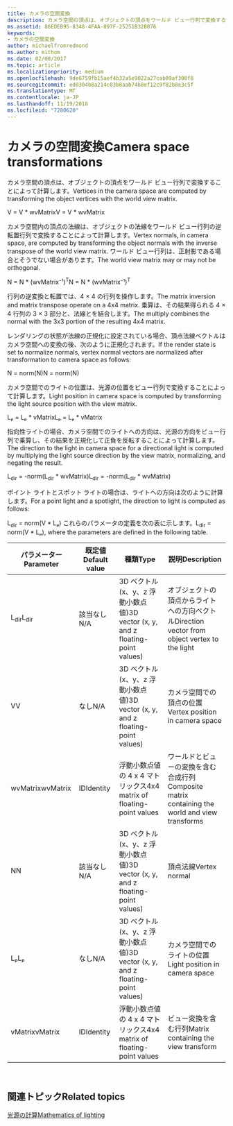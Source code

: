 ```yaml
---
title: カメラの空間変換
description: カメラ空間の頂点は、オブジェクトの頂点をワールド ビュー行列で変換することによって計算します。
ms.assetid: 86EDEB95-8348-4FAA-897F-25251B32B076
keywords:
- カメラの空間変換
author: michaelfromredmond
ms.author: mithom
ms.date: 02/08/2017
ms.topic: article
ms.localizationpriority: medium
ms.openlocfilehash: 9de6759fb15aef4b32a5e9022a27cab09af300f8
ms.sourcegitcommit: ed0304b8a214c03b8aab74b8ef12c9f82b8e3c5f
ms.translationtype: MT
ms.contentlocale: ja-JP
ms.lasthandoff: 11/19/2018
ms.locfileid: "7280620"
---
```

# <a name="camera-space-transformations"></a><span data-ttu-id="cfc0a-104">カメラの空間変換</span><span class="sxs-lookup"><span data-stu-id="cfc0a-104">Camera space transformations</span></span>


<span data-ttu-id="cfc0a-105">カメラ空間の頂点は、オブジェクトの頂点をワールド ビュー行列で変換することによって計算します。</span><span class="sxs-lookup"><span data-stu-id="cfc0a-105">Vertices in the camera space are computed by transforming the object vertices with the world view matrix.</span></span>

<span data-ttu-id="cfc0a-106">V = V \* wvMatrix</span><span class="sxs-lookup"><span data-stu-id="cfc0a-106">V = V \* wvMatrix</span></span>

<span data-ttu-id="cfc0a-107">カメラ空間内の頂点の法線は、オブジェクトの法線をワールド ビュー行列の逆転置行列で変換することによって計算します。</span><span class="sxs-lookup"><span data-stu-id="cfc0a-107">Vertex normals, in camera space, are computed by transforming the object normals with the inverse transpose of the world view matrix.</span></span> <span data-ttu-id="cfc0a-108">ワールド ビュー行列は、正射影である場合とそうでない場合があります。</span><span class="sxs-lookup"><span data-stu-id="cfc0a-108">The world view matrix may or may not be orthogonal.</span></span>

<span data-ttu-id="cfc0a-109">N = N \* (wvMatrix⁻¹)<sup>T</sup></span><span class="sxs-lookup"><span data-stu-id="cfc0a-109">N = N \* (wvMatrix⁻¹)<sup>T</sup></span></span>

<span data-ttu-id="cfc0a-110">行列の逆変換と転置では、4 × 4 の行列を操作します。</span><span class="sxs-lookup"><span data-stu-id="cfc0a-110">The matrix inversion and matrix transpose operate on a 4x4 matrix.</span></span> <span data-ttu-id="cfc0a-111">乗算は、その結果得られる 4 × 4 行列の 3 × 3 部分と、法線とを結合します。</span><span class="sxs-lookup"><span data-stu-id="cfc0a-111">The multiply combines the normal with the 3x3 portion of the resulting 4x4 matrix.</span></span>

<span data-ttu-id="cfc0a-112">レンダリングの状態が法線の正規化に設定されている場合、頂点法線ベクトルはカメラ空間への変換の後、次のように正規化されます。</span><span class="sxs-lookup"><span data-stu-id="cfc0a-112">If the render state is set to normalize normals, vertex normal vectors are normalized after transformation to camera space as follows:</span></span>

<span data-ttu-id="cfc0a-113">N = norm(N)</span><span class="sxs-lookup"><span data-stu-id="cfc0a-113">N = norm(N)</span></span>

<span data-ttu-id="cfc0a-114">カメラ空間でのライトの位置は、光源の位置をビュー行列で変換することによって計算します。</span><span class="sxs-lookup"><span data-stu-id="cfc0a-114">Light position in camera space is computed by transforming the light source position with the view matrix.</span></span>

<span data-ttu-id="cfc0a-115">Lₚ = Lₚ \* vMatrix</span><span class="sxs-lookup"><span data-stu-id="cfc0a-115">Lₚ = Lₚ \* vMatrix</span></span>

<span data-ttu-id="cfc0a-116">指向性ライトの場合、カメラ空間でのライトへの方向は、光源の方向をビュー行列で乗算し、その結果を正規化して正負を反転することによって計算します。</span><span class="sxs-lookup"><span data-stu-id="cfc0a-116">The direction to the light in camera space for a directional light is computed by multiplying the light source direction by the view matrix, normalizing, and negating the result.</span></span>

<span data-ttu-id="cfc0a-117">L<sub>dir</sub> = -norm(L<sub>dir</sub> \* wvMatrix)</span><span class="sxs-lookup"><span data-stu-id="cfc0a-117">L<sub>dir</sub> = -norm(L<sub>dir</sub> \* wvMatrix)</span></span>

<span data-ttu-id="cfc0a-118">ポイント ライトとスポット ライトの場合は、ライトへの方向は次のように計算します。</span><span class="sxs-lookup"><span data-stu-id="cfc0a-118">For a point light and a spotlight, the direction to light is computed as follows:</span></span>

<span data-ttu-id="cfc0a-119">L<sub>dir</sub> = norm(V \* Lₚ) これらのパラメータの定義を次の表に示します。</span><span class="sxs-lookup"><span data-stu-id="cfc0a-119">L<sub>dir</sub> = norm(V \* Lₚ), where the parameters are defined in the following table.</span></span>

| <span data-ttu-id="cfc0a-120">パラメーター</span><span class="sxs-lookup"><span data-stu-id="cfc0a-120">Parameter</span></span>       | <span data-ttu-id="cfc0a-121">既定値</span><span class="sxs-lookup"><span data-stu-id="cfc0a-121">Default value</span></span> | <span data-ttu-id="cfc0a-122">種類</span><span class="sxs-lookup"><span data-stu-id="cfc0a-122">Type</span></span>                                          | <span data-ttu-id="cfc0a-123">説明</span><span class="sxs-lookup"><span data-stu-id="cfc0a-123">Description</span></span>                                               |
|-----------------|---------------|-----------------------------------------------|-----------------------------------------------------------|
| <span data-ttu-id="cfc0a-124">L<sub>dir</sub></span><span class="sxs-lookup"><span data-stu-id="cfc0a-124">L<sub>dir</sub></span></span> | <span data-ttu-id="cfc0a-125">該当なし</span><span class="sxs-lookup"><span data-stu-id="cfc0a-125">N/A</span></span>           | <span data-ttu-id="cfc0a-126">3D ベクトル (x、y、z 浮動小数点値)</span><span class="sxs-lookup"><span data-stu-id="cfc0a-126">3D vector (x, y, and z floating-point values)</span></span> | <span data-ttu-id="cfc0a-127">オブジェクトの頂点からライトへの方向ベクトル</span><span class="sxs-lookup"><span data-stu-id="cfc0a-127">Direction vector from object vertex to the light</span></span>          |
| <span data-ttu-id="cfc0a-128">V</span><span class="sxs-lookup"><span data-stu-id="cfc0a-128">V</span></span>               | <span data-ttu-id="cfc0a-129">なし</span><span class="sxs-lookup"><span data-stu-id="cfc0a-129">N/A</span></span>           | <span data-ttu-id="cfc0a-130">3D ベクトル (x、y、z 浮動小数点値)</span><span class="sxs-lookup"><span data-stu-id="cfc0a-130">3D vector (x, y, and z floating-point values)</span></span> | <span data-ttu-id="cfc0a-131">カメラ空間での頂点の位置</span><span class="sxs-lookup"><span data-stu-id="cfc0a-131">Vertex position in camera space</span></span>                           |
| <span data-ttu-id="cfc0a-132">wvMatrix</span><span class="sxs-lookup"><span data-stu-id="cfc0a-132">wvMatrix</span></span>        | <span data-ttu-id="cfc0a-133">ID</span><span class="sxs-lookup"><span data-stu-id="cfc0a-133">Identity</span></span>      | <span data-ttu-id="cfc0a-134">浮動小数点値の 4 x 4 マトリックス</span><span class="sxs-lookup"><span data-stu-id="cfc0a-134">4x4 matrix of floating-point values</span></span>           | <span data-ttu-id="cfc0a-135">ワールドとビューの変換を含む合成行列</span><span class="sxs-lookup"><span data-stu-id="cfc0a-135">Composite matrix containing the world and view transforms</span></span> |
| <span data-ttu-id="cfc0a-136">N</span><span class="sxs-lookup"><span data-stu-id="cfc0a-136">N</span></span>               | <span data-ttu-id="cfc0a-137">該当なし</span><span class="sxs-lookup"><span data-stu-id="cfc0a-137">N/A</span></span>           | <span data-ttu-id="cfc0a-138">3D ベクトル (x、y、z 浮動小数点値)</span><span class="sxs-lookup"><span data-stu-id="cfc0a-138">3D vector (x, y, and z floating-point values)</span></span> | <span data-ttu-id="cfc0a-139">頂点法線</span><span class="sxs-lookup"><span data-stu-id="cfc0a-139">Vertex normal</span></span>                                             |
| <span data-ttu-id="cfc0a-140">Lₚ</span><span class="sxs-lookup"><span data-stu-id="cfc0a-140">Lₚ</span></span>              | <span data-ttu-id="cfc0a-141">なし</span><span class="sxs-lookup"><span data-stu-id="cfc0a-141">N/A</span></span>           | <span data-ttu-id="cfc0a-142">3D ベクトル (x、y、z 浮動小数点値)</span><span class="sxs-lookup"><span data-stu-id="cfc0a-142">3D vector (x, y, and z floating-point values)</span></span> | <span data-ttu-id="cfc0a-143">カメラ空間でのライトの位置</span><span class="sxs-lookup"><span data-stu-id="cfc0a-143">Light position in camera space</span></span>                            |
| <span data-ttu-id="cfc0a-144">vMatrix</span><span class="sxs-lookup"><span data-stu-id="cfc0a-144">vMatrix</span></span>         | <span data-ttu-id="cfc0a-145">ID</span><span class="sxs-lookup"><span data-stu-id="cfc0a-145">Identity</span></span>      | <span data-ttu-id="cfc0a-146">浮動小数点値の 4 x 4 マトリックス</span><span class="sxs-lookup"><span data-stu-id="cfc0a-146">4x4 matrix of floating-point values</span></span>           | <span data-ttu-id="cfc0a-147">ビュー変換を含む行列</span><span class="sxs-lookup"><span data-stu-id="cfc0a-147">Matrix containing the view transform</span></span>                      |

 

## <a name="span-idrelated-topicsspanrelated-topics"></a><span data-ttu-id="cfc0a-148"><span id="related-topics"></span>関連トピック</span><span class="sxs-lookup"><span data-stu-id="cfc0a-148"><span id="related-topics"></span>Related topics</span></span>


[<span data-ttu-id="cfc0a-149">光源の計算</span><span class="sxs-lookup"><span data-stu-id="cfc0a-149">Mathematics of lighting</span></span>](mathematics-of-lighting.md)

 

 





